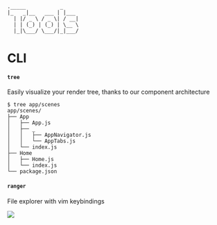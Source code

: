 ```
._____           _     
|_   _|__   ___ | |___
  | |/ _ \ / _ \| / __|
  | | (_) | (_) | \__ \
  |_|\___/ \___/|_|___/
```

# CLI
#### `tree`
Easily visualize your render tree, thanks to our component architecture

```
$ tree app/scenes
app/scenes/
├── App
│   ├── App.js
│   ├── _
│   │   ├── AppNavigator.js
│   │   └── AppTabs.js
│   └── index.js
├── Home
│   ├── Home.js
│   └── index.js
└── package.json
```

#### `ranger`
File explorer with vim keybindings

![](http://ranger.nongnu.org/screenshots/screenshot1.png)